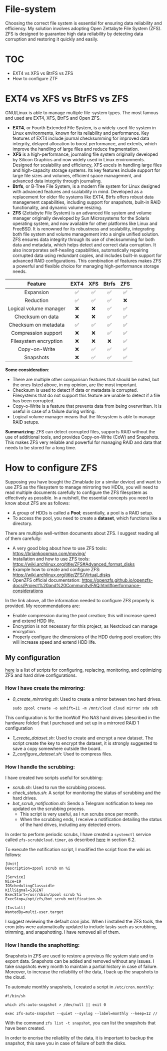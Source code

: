 # File-system
Choosing the correct file system is essential for ensuring data reliability and efficiency. 
My solution involves adopting Open Zettabyte File System (ZFS). ZFS is designed to guarantee high data reliability by detecting data corruption and restoring it quickly and easily.

# TOC
 - EXT4 vs XFS vs BtrFS vs ZFS
 - How to configure ZTF


# EXT4 vs XFS vs BtrFS vs ZFS
GNU/Linux is able to manage multiple file-system types. The most famous and used are EXT4, XFS, BtrFS and Open ZFS.

- **EXT4**, or Fourth Extended File System, is a widely-used file system in Linux environments, known for its reliability and performance. Key features of EXT4 include journal checksumming for improved data integrity, delayed allocation to boost performance, and extents, which improve the handling of large files and reduce fragmentation.
- **XFS** is a high-performance, journaling file system originally developed by Silicon Graphics and now widely used in Linux environments.
  Designed for scalability and efficiency, XFS excels in handling large files and high-capacity storage systems.
  Its key features include support for large file sizes and volumes, efficient space management, and advanced data integrity through journaling.
- **Btrfs**, or B-Tree File System, is a modern file system for Linux designed with advanced features and scalability in mind.
  Developed as a replacement for older file systems like EXT4, Btrfs offers robust data management capabilities, including support for snapshots, built-in RAID functionality, and dynamic volume resizing.
- **ZFS** (Zettabyte File System) is an advanced file system and volume manager originally developed by Sun Microsystems for the Solaris operating system, and now available for other platforms like Linux and FreeBSD. It is renowned for its robustness and scalability, integrating both file system and volume management into a single unified solution. ZFS ensures data integrity through its use of checksumming for both data and metadata, which helps detect and correct data corruption. It also incorporates self-healing capabilities, automatically repairing corrupted data using redundant copies, and includes built-in support for advanced RAID configurations. This combination of features makes ZFS a powerful and flexible choice for managing high-performance storage needs.

<div align="center">
 
|       Feature          |  EXT4  |   XFS   | Btrfs  |  ZFS  |
|:----------------------:|:------:|:-------:|:------:|:-----:|
| Expansion              |   ✅   |   ✅    |   ✅   |  ✅   |
| Reduction              |   ✅   |   ✅    |   ✅   |  ❌   |
| Logical volume manager |   ❌   |   ❌    |   ✅   |  ✅   |
| Checksum on data       |   ❌   |   ❌    |   ✅   |  ✅   |
| Checksum on metadata   |   ✅   |   ✅    |   ✅   |  ✅   |
| Compression support    |   ❌   |   ❌    |   ✅   |  ✅   |
| Filesystem encryption  |   ❌   |   ❌    |   ❌   |  ✅   |
| Copy-on-Write          |   ❌   |   ✅    |   ✅   |  ✅   |
| Snapshots              |   ❌   |   ✅    |   ✅   |  ✅   |

</div>

**Some consideration**: 
- There are multiple other comparison features that should be noted, but the ones listed above, in my opinion, are the most important.
- Checksum is used to detect if data or metadata is corrupted. Filesystems that do not support this feature are unable to detect if a file has been corrupted.
- Copy-o-Write is a feature that prevents data from being overwritten. It is useful in case of a failure during writing. 
- Logical volume manager means that the filesystem is able to manage RAID setups.

**Summarizing**:
ZFS can detect corrupted files, supports RAID without the use of additional tools, and provides Copy-on-Write (CoW) and Snapshots. This makes ZFS very reliable and powerful for managing RAID and data that needs to be stored for a long time.

# How to configure ZFS 
Supposing you have bought the Zimablade (or a similar device) and want to use ZFS as the filesystem to manage mirroring two HDDs, you will need to read multiple documents carefully to configure the ZFS filesystem as effectively as possible.
In a nutshell, the essential concepts you need to know about ZFS are as follows:
- A group of HDDs is called a **Pool**; essentially, a pool is a RAID setup.
- To access the pool, you need to create a **dataset**, which functions like a directory.

There are multiple well-written documents about ZFS. I suggest reading all of them carefully:
- A very good blog about how to use ZFS tools: https://briankoopman.com/moving/
- Installation and how to use ZFS tools: https://wiki.archlinux.org/title/ZFS#Advanced_format_disks
- Example how to create and configure ZFS: https://wiki.archlinux.org/title/ZFS/Virtual_disks
- OpenZFS official documentation: https://openzfs.github.io/openzfs-docs/Project%20and%20Community/FAQ.html#performance-considerations

In the link above, all the information needed to configure ZFS properly is provided. My recommendations are:
- Enable compression during the pool creation; this will increase speed and extend HDD life.
- Encryption is not necessary for this project, as Nextcloud can manage encryption.
- Properly configure the dimensions of the HDD during pool creation; this will increase speed and extend HDD life.

## My configuration
[here](https://github.com/dariosharp/selfCloudTips/tree/main/file-system/scripts) is a list of scripts for configuring, replacing, monitoring, and optimizing ZFS and hard drive configurations. 
### How I have create the mirroring:
- *0_create_mirroring.sh*: Used to create a mirror between two hard drives.
  
  `sudo zpool create -o ashift=11 -m /mnt/cloud cloud mirror sda sdb`
  
This configuration is for the IronWolf Pro NAS hard drives (described in the hardware folder) that I purchased and set up in a mirrored RAID 1 configuration
- *1_create_dataset.sh*: Used to create and encrypt a new dataset. The script create the key to encrypt the dataset, it is strongly suggested to save a copy somewhere outside the board. 
- *2_configure_dataset.sh*: Used to compress files.
  
### How I handle the scrubbing:
I have created two scripts useful for scrubbing:
- *scrub.sh*: Used to run the scrubbing process.  
- *check_status.sh*: A script for monitoring the status of scrubbing and the hard drives.  
- *bot_scrub_notification.sh*: Sends a Telegram notification to keep me updated on the scrubbing process.  
  - This script is very useful, as I run scrubs once per month.  
  - When the scrubbing ends, I receive a notification detailing the status of the hard drives, including any detected errors.

In order to perform periodic scrubs, I have created a `systemctl` service called `zfs-scrub@cloud.timer`, as described [here](https://wiki.archlinux.org/title/ZFS#Advanced_format_disks) in section 6.2.  

To execute the notification script, I modified the script from the wiki as follows:
```
[Unit]
Description=zpool scrub on %i

[Service]
Nice=19
IOSchedulingClass=idle
KillSignal=SIGINT
ExecStart=/usr/sbin/zpool scrub %i
ExecStop=/opt/zfs/bot_scrub_notification.sh 

[Install]
WantedBy=multi-user.target
```
I suggest reviewing the default cron jobs. When I installed the ZFS tools, the cron jobs were automatically updated to include tasks such as scrubbing, trimming, and snapshotting. I have removed all of them.

### How I handle the snaphotting:
Snapshots in ZFS are used to restore a previous file system state and to export data. Snapshots can be added and removed without any issues. I take snapshots every month to maintain a partial history in case of failure. Moreover, to increase the reliability of the data, I back up the snapshots to the cloud.

To automate monthly snapshots, I created a script in `/etc/cron.monthly`:

```
#!/bin/sh

which zfs-auto-snapshot > /dev/null || exit 0

exec zfs-auto-snapshot --quiet --syslog --label=monthly --keep=12 //
```
With the command `zfs list -t snapshot`, you can list the snapshots that have been created.

In order to encrise the reliablity of the data, it is important to backup the snapshot, this save you in case of failure of both the disks.










